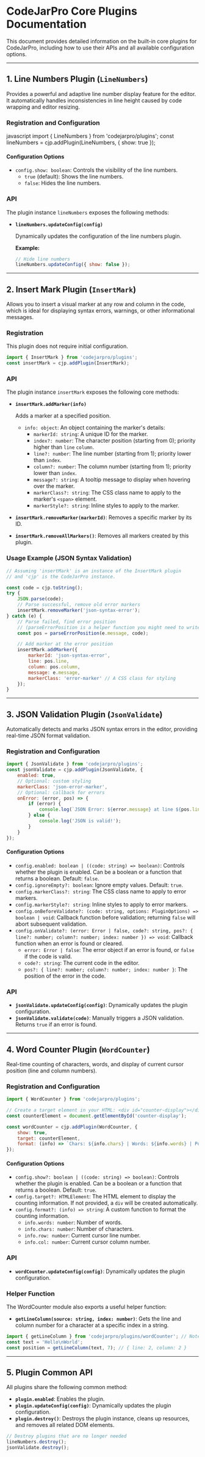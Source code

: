 # CodeJarPro Core Plugins Documentation

This document provides detailed information on the built-in core plugins for CodeJarPro, including how to use their APIs and all available configuration options.

---

## 1. Line Numbers Plugin (`LineNumbers`)

Provides a powerful and adaptive line number display feature for the editor. It automatically handles inconsistencies in line height caused by code wrapping and editor resizing.

### Registration and Configuration

javascript
import { LineNumbers } from 'codejarpro/plugins';
const lineNumbers = cjp.addPlugin(LineNumbers, { show: true });

#### Configuration Options

-   `config.show: boolean`: Controls the visibility of the line numbers.
    -   `true` (default): Shows the line numbers.
    -   `false`: Hides the line numbers.

### API

The plugin instance `lineNumbers` exposes the following methods:

-   **`lineNumbers.updateConfig(config)`**

    Dynamically updates the configuration of the line numbers plugin.

    **Example:**

    ```javascript
    // Hide line numbers
    lineNumbers.updateConfig({ show: false });
    ```

---

## 2\. Insert Mark Plugin (`InsertMark`)

Allows you to insert a visual marker at any row and column in the code, which is ideal for displaying syntax errors, warnings, or other informational messages.

### Registration

This plugin does not require initial configuration.

```javascript
import { InsertMark } from 'codejarpro/plugins';
const insertMark = cjp.addPlugin(InsertMark);
```

### API

The plugin instance `insertMark` exposes the following core methods:

-   **`insertMark.addMarker(info)`**

    Adds a marker at a specified position.

    -   `info: object`: An object containing the marker's details:
        -   `markerId: string`: A unique ID for the marker.
        -   `index?: number`: The character position (starting from 0); priority higher than `line` `column`.
        -   `line?: number`: The line number (starting from 1); priority lower than `index`.
        -   `column?: number`: The column number (starting from 1); priority lower than `index`.
        -   `message?: string`: A tooltip message to display when hovering over the marker.
        -   `markerClass?: string`: The CSS class name to apply to the marker's `<span>` element.
        -   `markerStyle?: string`: Inline styles to apply to the marker.

-   **`insertMark.removeMarker(markerId)`**: Removes a specific marker by its ID.

-   **`insertMark.removeAllMarkers()`**: Removes all markers created by this plugin.

### Usage Example (JSON Syntax Validation)

```javascript
// Assuming 'insertMark' is an instance of the InsertMark plugin
// and 'cjp' is the CodeJarPro instance.

const code = cjp.toString();
try {
	JSON.parse(code);
	// Parse successful, remove old error markers
	insertMark.removeMarker('json-syntax-error');
} catch (e) {
	// Parse failed, find error position
	// (parseErrorPosition is a helper function you might need to write)
	const pos = parseErrorPosition(e.message, code);

	// Add marker at the error position
	insertMark.addMarker({
		markerId: 'json-syntax-error',
		line: pos.line,
		column: pos.column,
		message: e.message,
		markerClass: 'error-marker' // A CSS class for styling
	});
}
```

---

## 3\. JSON Validation Plugin (`JsonValidate`)

Automatically detects and marks JSON syntax errors in the editor, providing real-time JSON format validation.

### Registration and Configuration

```javascript
import { JsonValidate } from 'codejarpro/plugins';
const jsonValidate = cjp.addPlugin(JsonValidate, {
	enabled: true,
	// Optional: custom styling
	markerClass: 'json-error-marker',
	// Optional: callback for errors
	onError: (error, pos) => {
		if (error) {
			console.log(`JSON Error: ${error.message} at line ${pos.line}`);
		} else {
			console.log('JSON is valid!');
		}
	}
});
```

#### Configuration Options

-   `config.enabled: boolean | ((code: string) => boolean)`: Controls whether the plugin is enabled. Can be a boolean or a function that returns a boolean. Default: `false`.
-   `config.ignoreEmpty?: boolean`: Ignore empty values. Default: `true`.
-   `config.markerClass?: string`: The CSS class name to apply to error markers.
-   `config.markerStyle?: string`: Inline styles to apply to error markers.
-   `config.onBeforeValidate?: (code: string, options: PluginOptions) => boolean | void`: Callback function before validation; returning `false` will abort subsequent validation.
-   `config.onValidate?: (error: Error | false, code?: string, pos?: { line?: number; column?: number; index: number }) => void`: Callback function when an error is found or cleared.
    -   `error: Error | false`: The error object if an error is found, or `false` if the code is valid.
    -   `code?: string`: The current code in the editor.
    -   `pos?: { line?: number; column?: number; index: number }`: The position of the error in the code.

### API

-   **`jsonValidate.updateConfig(config)`**: Dynamically updates the plugin configuration.
-   **`jsonValidate.validate(code)`**: Manually triggers a JSON validation. Returns `true` if an error is found.

---

## 4\. Word Counter Plugin (`WordCounter`)

Real-time counting of characters, words, and display of current cursor position (line and column numbers).

### Registration and Configuration

```javascript
import { WordCounter } from 'codejarpro/plugins';

// Create a target element in your HTML: <div id="counter-display"></div>
const counterElement = document.getElementById('counter-display');

const wordCounter = cjp.addPlugin(WordCounter, {
	show: true,
	target: counterElement,
	format: (info) => `Chars: ${info.chars} | Words: ${info.words} | Pos: ${info.row}:${info.col}`
});
```

#### Configuration Options

-   `config.show?: boolean | ((code: string) => boolean)`: Controls whether the plugin is enabled. Can be a boolean or a function that returns a boolean. Default: `true`.
-   `config.target?: HTMLElement`: The HTML element to display the counting information. If not provided, a `div` will be created automatically.
-   `config.format?: (info) => string`: A custom function to format the counting information.
    -   `info.words: number`: Number of words.
    -   `info.chars: number`: Number of characters.
    -   `info.row: number`: Current cursor line number.
    -   `info.col: number`: Current cursor column number.

### API

-   **`wordCounter.updateConfig(config)`**: Dynamically updates the plugin configuration.

### Helper Function

The WordCounter module also exports a useful helper function:

-   **`getLineColumn(source: string, index: number)`**: Gets the line and column number for a character at a specific index in a string.

```javascript
import { getLineColumn } from 'codejarpro/plugins/wordCounter'; // Note the import path
const text = 'Hello\nWorld';
const position = getLineColumn(text, 7); // { line: 2, column: 2 }
```

---

## 5\. Plugin Common API

All plugins share the following common method:

-   **`plugin.enabled`**: Enables the plugin.
-   **`plugin.updateConfig(config)`**: Dynamically updates the plugin configuration.
-   **`plugin.destroy()`**: Destroys the plugin instance, cleans up resources, and removes all related DOM elements.

```javascript
// Destroy plugins that are no longer needed
lineNumbers.destroy();
jsonValidate.destroy();
```
